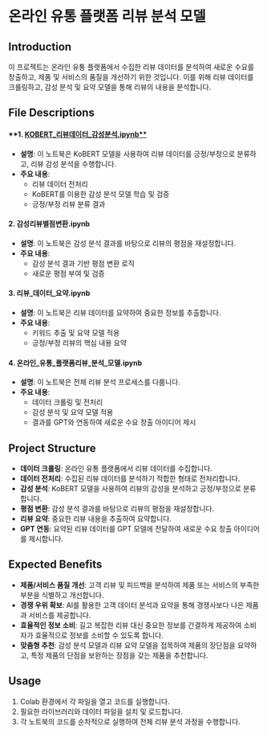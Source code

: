 # 온라인 유통 플랫폼 리뷰 분석 모델

## Introduction
이 프로젝트는 온라인 유통 플랫폼에서 수집한 리뷰 데이터를 분석하여 새로운 수요를 창출하고, 제품 및 서비스의 품질을 개선하기 위한 것입니다. 이를 위해 리뷰 데이터를 크롤링하고, 감성 분석 및 요약 모델을 통해 리뷰의 내용을 분석합니다.

## File Descriptions

#### **1. [KOBERT_리뷰데이터_감성분석.ipynb**](https://github.com/yejinyeo/2023_02_project/blob/main/KOBERT_%EB%A6%AC%EB%B7%B0%EB%8D%B0%EC%9D%B4%ED%84%B0_%EA%B0%90%EC%84%B1%EB%B6%84%EC%84%9D.ipynb)
- **설명**: 이 노트북은 KoBERT 모델을 사용하여 리뷰 데이터를 긍정/부정으로 분류하고, 리뷰 감성 분석을 수행합니다.
- **주요 내용**:
  - 리뷰 데이터 전처리
  - KoBERT를 이용한 감성 분석 모델 학습 및 검증
  - 긍정/부정 리뷰 분류 결과

#### **2. 감성리뷰별점변환.ipynb**
- **설명**: 이 노트북은 감성 분석 결과를 바탕으로 리뷰의 평점을 재설정합니다.
- **주요 내용**:
  - 감성 분석 결과 기반 평점 변환 로직
  - 새로운 평점 부여 및 검증

#### **3. 리뷰_데이터_요약.ipynb**
- **설명**: 이 노트북은 리뷰 데이터를 요약하여 중요한 정보를 추출합니다.
- **주요 내용**:
  - 키워드 추출 및 요약 모델 적용
  - 긍정/부정 리뷰의 핵심 내용 요약

#### **4. 온라인_유통_플랫폼리뷰_분석_모델.ipynb**
- **설명**: 이 노트북은 전체 리뷰 분석 프로세스를 다룹니다.
- **주요 내용**:
  - 데이터 크롤링 및 전처리
  - 감성 분석 및 요약 모델 적용
  - 결과를 GPT와 연동하여 새로운 수요 창출 아이디어 제시

## Project Structure
- **데이터 크롤링**: 온라인 유통 플랫폼에서 리뷰 데이터를 수집합니다.
- **데이터 전처리**: 수집된 리뷰 데이터를 분석하기 적합한 형태로 전처리합니다.
- **감성 분석**: KoBERT 모델을 사용하여 리뷰의 감성을 분석하고 긍정/부정으로 분류합니다.
- **평점 변환**: 감성 분석 결과를 바탕으로 리뷰의 평점을 재설정합니다.
- **리뷰 요약**: 중요한 리뷰 내용을 추출하여 요약합니다.
- **GPT 연동**: 요약된 리뷰 데이터를 GPT 모델에 전달하여 새로운 수요 창출 아이디어를 제시합니다.

## Expected Benefits
- **제품/서비스 품질 개선**: 고객 리뷰 및 피드백을 분석하여 제품 또는 서비스의 부족한 부분을 식별하고 개선합니다.
- **경쟁 우위 확보**: AI를 활용한 고객 데이터 분석과 요약을 통해 경쟁사보다 나은 제품과 서비스를 제공합니다.
- **효율적인 정보 소비**: 길고 복잡한 리뷰 대신 중요한 정보를 간결하게 제공하여 소비자가 효율적으로 정보를 소비할 수 있도록 합니다.
- **맞춤형 추천**: 감성 분석 모델과 리뷰 요약 모델을 접목하여 제품의 장단점을 요약하고, 특정 제품의 단점을 보완하는 장점을 갖는 제품을 추천합니다.

## Usage
1. Colab 환경에서 각 파일을 열고 코드를 실행합니다.
2. 필요한 라이브러리와 데이터 파일을 설치 및 로드합니다.
3. 각 노트북의 코드를 순차적으로 실행하여 전체 리뷰 분석 과정을 수행합니다.
